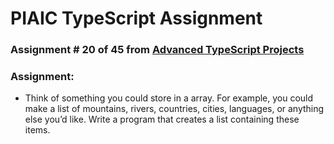 # PIAIC TypeScript Assignment

### Assignment # 20 of 45 from [Advanced TypeScript Projects](https://github.com/panaverse/typescript-node-projects/blob/main/getting-started-exercises.md)

### Assignment:

- Think of something you could store in a array. For example, you could make a list of mountains, rivers, countries, cities, languages, or anything else you’d like. Write a program that creates a list containing these items.
